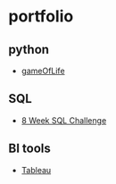 # portfolio

## python
- [gameOfLife](https://github.com/m-buylina/gameOfLife)

## SQL
- [8 Week SQL Challenge](https://github.com/m-buylina/8weeksqlchallenge) 

## BI tools
- [Tableau](https://public.tableau.com/app/profile/marina.buylina)

